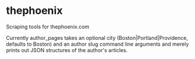thephoenix
==========

Scraping tools for thephoenix.com

Currently author_pages takes an optional city (Boston|Portland|Providence,
defaults to Boston) and an author slug command line arguments and merely
prints out JSON structures of the author's articles.


